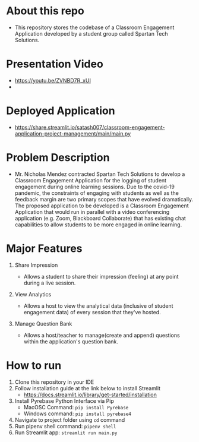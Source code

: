# About this repo
  - This repository stores the codebase of a Classroom Engagement Application developed by a student group called Spartan Tech Solutions. 

# Presentation Video
  - https://youtu.be/ZVNBD7R_xUI
  - 
# Deployed Application
   - https://share.streamlit.io/satash007/classroom-engagement-application-project-management/main/main.py

# Problem Description
- Mr. Nicholas Mendez contracted Spartan Tech Solutions to develop a Classroom Engagement Application for the logging of student engagement during online learning sessions. Due to the covid-19 pandemic, the constraints of engaging with students as well as the feedback margin are two primary scopes that have evolved dramatically. The proposed application to be developed is a Classroom Engagement Application that would run in parallel with a video conferencing application (e.g. Zoom, Blackboard Collaborate) that has existing chat capabilities to allow students to be more engaged in online learning. ​

# Major Features​

1. Share Impression ​
   - Allows a student to share their impression (feeling) at any point during a live session.​

2. View Analytics ​
   - Allows a host to view the analytical data (inclusive of student engagement data) of every session that they've hosted.​

3. Manage Question Bank​
   - Allows a host/teacher to manage(create and append) questions within the application's question bank.​

# How to run
1. Clone this repository in your IDE
2. Follow installation guide at the link below to install Streamlit
    - https://docs.streamlit.io/library/get-started/installation
3. Install Pyrebase Python Interface via Pip
    - MacOSC Command: `pip install Pyrebase`
    - Windows command: `pip install pyrebase4`
4. Navigate to project folder using `cd` command
5. Run pipenv shell command: `pipenv shell`
6. Run Streamlit app: `streamlit run main.py`
